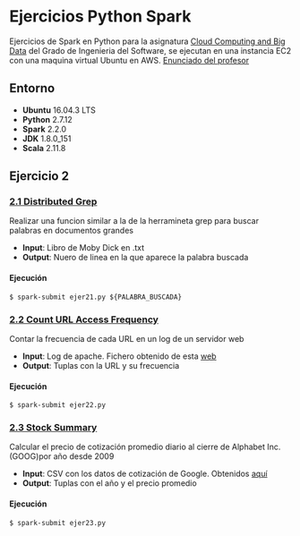 # Ejercicios Python Spark 
Ejercicios de Spark en Python para la asignatura [Cloud Computing and Big Data](http://www.fdi.ucm.es/Pub/ImpresoFichaDocente.aspx?Id=1312) del Grado de Ingenieria del Software, se ejecutan en una instancia EC2 con una maquina virtual Ubuntu en AWS. [Enunciado del profesor](UCM_-_CLO_-_Fall_2017_-_HW_-_Parallel_Data_Processing.pdf)

## Entorno

 - **Ubuntu** 16.04.3 LTS 
 - **Python** 2.7.12
 - **Spark** 2.2.0
 - **JDK** 1.8.0_151
 - **Scala** 2.11.8


## Ejercicio 2
### [2.1 Distributed Grep](https://github.com/hunzaGit/EjerciciosPythonSpark/blob/master/Ejer_2/Ejer_2.1)
  Realizar una funcion similar a la de la herramineta grep para buscar palabras en documentos grandes
 - **Input**: Libro de Moby Dick en .txt
 - **Output**: Nuero de linea en la que aparece la palabra buscada
 
 #### Ejecución
 
    $ spark-submit ejer21.py ${PALABRA_BUSCADA} 
    
    
### [2.2 Count URL Access Frequency](https://github.com/hunzaGit/EjerciciosPythonSpark/blob/master/Ejer_2/Ejer_2.2)
  Contar la frecuencia de cada URL en un log de un servidor web
 - **Input**: Log de apache. Fichero obtenido de esta [web](http://www.monitorware.com/es/logsamples/apache.php)
 - **Output**: Tuplas con la URL y su frecuencia
 
 #### Ejecución
  
    $ spark-submit ejer22.py 
    

### [2.3 Stock Summary](https://github.com/hunzaGit/EjerciciosPythonSpark/blob/master/Ejer_2/Ejer_2.3)
  Calcular el precio de cotización promedio diario al cierre de Alphabet Inc. (GOOG)por año desde 2009
 - **Input**: CSV con los datos de cotización de Google. Obtenidos [aquí](https://finance.yahoo.com/quote/GOOG/history?ltr=1)
 - **Output**: Tuplas con el año y el precio promedio
 
 #### Ejecución
  
    $ spark-submit ejer23.py 
